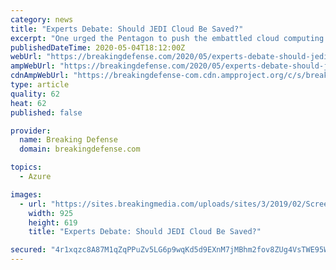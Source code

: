 ```yaml
---
category: news
title: "Experts Debate: Should JEDI Cloud Be Saved?"
excerpt: "One urged the Pentagon to push the embattled cloud computing contract through. Two said kill it. One said JEDI is still worth saving — but it’s running out of time."
publishedDateTime: 2020-05-04T18:12:00Z
webUrl: "https://breakingdefense.com/2020/05/experts-debate-should-jedi-cloud-be-saved/"
ampWebUrl: "https://breakingdefense.com/2020/05/experts-debate-should-jedi-cloud-be-saved/amp/"
cdnAmpWebUrl: "https://breakingdefense-com.cdn.ampproject.org/c/s/breakingdefense.com/2020/05/experts-debate-should-jedi-cloud-be-saved/amp/"
type: article
quality: 62
heat: 62
published: false

provider:
  name: Breaking Defense
  domain: breakingdefense.com

topics:
  - Azure

images:
  - url: "https://sites.breakingmedia.com/uploads/sites/3/2019/02/Screen-Shot-2019-02-05-at-12.58.21-PM.png"
    width: 925
    height: 619
    title: "Experts Debate: Should JEDI Cloud Be Saved?"

secured: "4r1xqzc8A87M1qZqPPuZv5LG6p9wqKd5d9EXnM7jMBhm2fov8ZUg4VsTWE95W9FTQQlH79Jh+vfveA0lHgx95G1aBcuM7gLcjprTEkPSHsLSzVUJuPyTdUvnROhZu6sEJYyac4Nr0Z6TU+dbj+iEFNAqTKURBQkMdJ2TzLzklOpot8Pfyle0kAQQN4B/Dpq3fKuwMxOds/jIWz0PDcDJ04Q+mGPAtOpq5OwejoeXft3c7pX4qiXykfT9JBKZHyjPdUcveIZXm0WYKs8jVYo6exOU4ZQI2BCK8F7lPGqJoDfcByWLgJIz93X2iV8ufTZPnylvOmtMn5VLyyIr51R4xH1yrlhmWNLbJ0135iKGPe0R+JvIy/WoWaHvtEPuozlfqaGVY6ekzFQI32w9aJV0hSH3oXlTPKUy1KIFtMVZl3Z8fPDxd4WD0b9nwNCIKlwLdmVZlOMQatM2EBQeolxeclIsrEoKp0nlXgaanAyA6gY=;V7hPgSEv1yLU1cbs2ntDhQ=="
---
```


